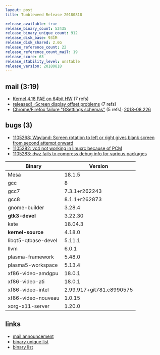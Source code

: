 ```yaml
---
layout: post
title: Tumbleweed Release 20180818

release_available: true
release_binary_count: 52435
release_binary_unique_count: 912
release_disk_base: 931M
release_disk_shared: 2.6G
release_reference_count: 22
release_reference_count_mail: 19
release_score: 63
release_stability_level: unstable
release_version: 20180818
---
```


## mail (3:19)

- [Kernel 4.18 PAE on 64bit HW](https://lists.opensuse.org/opensuse-factory/2018-08/msg00216.html) (7 refs)
- [released! -Screen display offset problems](https://lists.opensuse.org/opensuse-factory/2018-08/msg00230.html) (7 refs)
- [Chrome/Firefox failure "GSettings schemas"](https://lists.opensuse.org/opensuse-factory/2018-08/msg00220.html) (5 refs); [2018-08.226](https://lists.opensuse.org/opensuse-factory/2018-08/msg00226.html)

## bugs (3)

<!--more-->

- [1105268: Wayland: Screen rotation to left or right gives blank screen from second attempt onward](https://bugzilla.opensuse.org/show_bug.cgi?id=1105268)
- [1105282: vc4 not working in linuxrc because of PCM](https://bugzilla.opensuse.org/show_bug.cgi?id=1105282)
- [1105283: dwz fails to compress debug info for various packages](https://bugzilla.opensuse.org/show_bug.cgi?id=1105283)

Binary | Version
--- | ---
Mesa | 18.1.5
gcc | 8
gcc7 | 7.3.1+r262243
gcc8 | 8.1.1+r262873
gnome-builder | 3.28.4
**gtk3-devel** | 3.22.30
kate | 18.04.3
**kernel-source** | 4.18.0
libqt5-qtbase-devel | 5.11.1
llvm | 6.0.1
plasma-framework | 5.48.0
plasma5-workspace | 5.13.4
xf86-video-amdgpu | 18.0.1
xf86-video-ati | 18.0.1
xf86-video-intel | 2.99.917+git781.c8990575
xf86-video-nouveau | 1.0.15
xorg-x11-server | 1.20.0

## links

- [mail announcement](https://lists.opensuse.org/opensuse-factory/2018-08/msg00215.html)
- [binary unique list](http://download.tumbleweed.boombatower.com/20180818/rpm.unique.list)
- [binary list](http://download.tumbleweed.boombatower.com/20180818/rpm.list)
